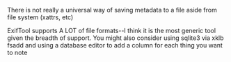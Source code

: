 There is not really a universal way of saving metadata to a file aside from file system (xattrs, etc)

ExifTool supports A LOT of file formats--I think it is the most generic tool given the breadth of support. You might also consider using sqlite3 via xklb fsadd and using a database editor to add a column for each thing you want to note
